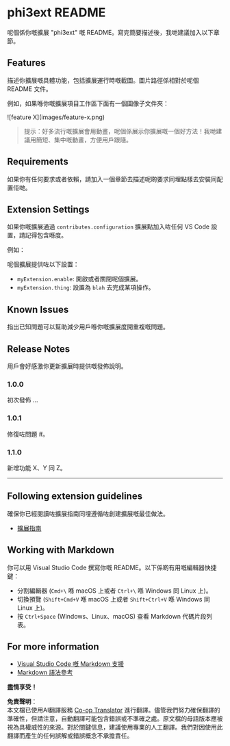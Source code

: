 <!--
CO_OP_TRANSLATOR_METADATA:
{
  "original_hash": "74bd3aa8618299f1b78180902c04c691",
  "translation_date": "2025-04-04T17:17:01+00:00",
  "source_file": "code\\07.Lab\\01\\AIPC\\extensions\\phi3ext\\README.md",
  "language_code": "hk"
}
-->
# phi3ext README

呢個係你嘅擴展 "phi3ext" 嘅 README。寫完簡要描述後，我哋建議加入以下章節。

## Features

描述你擴展嘅具體功能，包括擴展運行時嘅截圖。圖片路徑係相對於呢個 README 文件。

例如，如果喺你嘅擴展項目工作區下面有一個圖像子文件夾：

\!\[feature X\]\(images/feature-x.png\)

> 提示：好多流行嘅擴展會用動畫，呢個係展示你擴展嘅一個好方法！我哋建議用簡短、集中嘅動畫，方便用戶跟隨。

## Requirements

如果你有任何要求或者依賴，請加入一個章節去描述呢啲要求同埋點樣去安裝同配置佢哋。

## Extension Settings

如果你嘅擴展通過 `contributes.configuration` 擴展點加入咗任何 VS Code 設置，請記得包含喺度。

例如：

呢個擴展提供咗以下設置：

* `myExtension.enable`: 開啟或者關閉呢個擴展。
* `myExtension.thing`: 設置為 `blah` 去完成某項操作。

## Known Issues

指出已知問題可以幫助減少用戶喺你嘅擴展度開重複嘅問題。

## Release Notes

用戶會好感激你更新擴展時提供嘅發佈說明。

### 1.0.0

初次發佈 ...

### 1.0.1

修復咗問題 #。

### 1.1.0

新增功能 X、Y 同 Z。

---

## Following extension guidelines

確保你已經閱讀咗擴展指南同埋遵循咗創建擴展嘅最佳做法。

* [擴展指南](https://code.visualstudio.com/api/references/extension-guidelines?WT.mc_id=aiml-137032-kinfeylo)

## Working with Markdown

你可以用 Visual Studio Code 撰寫你嘅 README。以下係啲有用嘅編輯器快捷鍵：

* 分割編輯器 (`Cmd+\` 喺 macOS 上或者 `Ctrl+\` 喺 Windows 同 Linux 上)。
* 切換預覽 (`Shift+Cmd+V` 喺 macOS 上或者 `Shift+Ctrl+V` 喺 Windows 同 Linux 上)。
* 按 `Ctrl+Space` (Windows、Linux、macOS) 查看 Markdown 代碼片段列表。

## For more information

* [Visual Studio Code 嘅 Markdown 支援](http://code.visualstudio.com/docs/languages/markdown?WT.mc_id=aiml-137032-kinfeylo)
* [Markdown 語法參考](https://help.github.com/articles/markdown-basics/)

**盡情享受！**

**免責聲明**：  
本文檔已使用AI翻譯服務 [Co-op Translator](https://github.com/Azure/co-op-translator) 進行翻譯。儘管我們努力確保翻譯的準確性，但請注意，自動翻譯可能包含錯誤或不準確之處。原文檔的母語版本應被視為具權威性的來源。對於關鍵信息，建議使用專業的人工翻譯。我們對因使用此翻譯而產生的任何誤解或錯誤概念不承擔責任。